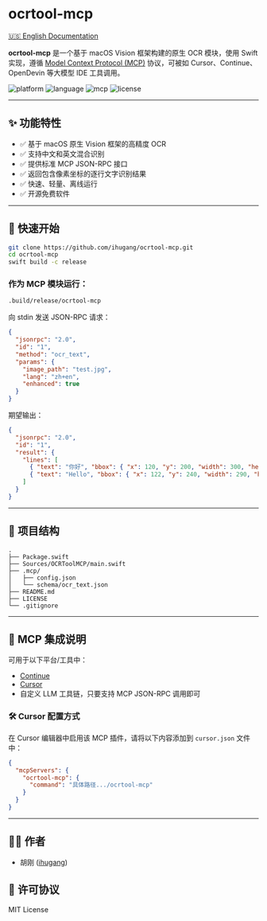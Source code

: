 # ocrtool-mcp

[🇺🇸 English Documentation](README.md)

**ocrtool-mcp** 是一个基于 macOS Vision 框架构建的原生 OCR 模块，使用 Swift 实现，遵循 [Model Context Protocol (MCP)](https://mcp-lang.org) 协议，可被如 Cursor、Continue、OpenDevin 等大模型 IDE 工具调用。

![platform](https://img.shields.io/badge/platform-macOS-blue)
![language](https://img.shields.io/badge/language-Swift-orange)
![mcp](https://img.shields.io/badge/MCP-compatible-brightgreen)
![license](https://img.shields.io/github/license/ihugang/ocrtool-mcp)

---

## ✨ 功能特性

- ✅ 基于 macOS 原生 Vision 框架的高精度 OCR
- ✅ 支持中文和英文混合识别
- ✅ 提供标准 MCP JSON-RPC 接口
- ✅ 返回包含像素坐标的逐行文字识别结果
- ✅ 快速、轻量、离线运行
- ✅ 开源免费软件

---

## 🚀 快速开始

```bash
git clone https://github.com/ihugang/ocrtool-mcp.git
cd ocrtool-mcp
swift build -c release
```

### 作为 MCP 模块运行：
```bash
.build/release/ocrtool-mcp
```

向 stdin 发送 JSON-RPC 请求：
```json
{
  "jsonrpc": "2.0",
  "id": "1",
  "method": "ocr_text",
  "params": {
    "image_path": "test.jpg",
    "lang": "zh+en",
    "enhanced": true
  }
}
```

期望输出：
```json
{
  "jsonrpc": "2.0",
  "id": "1",
  "result": {
    "lines": [
      { "text": "你好", "bbox": { "x": 120, "y": 200, "width": 300, "height": 20 } },
      { "text": "Hello", "bbox": { "x": 122, "y": 240, "width": 290, "height": 20 } }
    ]
  }
}
```

---

## 📁 项目结构

```
.
├── Package.swift
├── Sources/OCRToolMCP/main.swift
├── .mcp/
│   ├── config.json
│   └── schema/ocr_text.json
├── README.md
├── LICENSE
└── .gitignore
```

---

## 🧩 MCP 集成说明

可用于以下平台/工具中：
- [Continue](https://github.com/continuedev/continue)
- [Cursor](https://cursor.sh)
- 自定义 LLM 工具链，只要支持 MCP JSON-RPC 调用即可

### 🛠 Cursor 配置方式

在 Cursor 编辑器中启用该 MCP 插件，请将以下内容添加到 `cursor.json` 文件中：

```json
{
  "mcpServers": {
    "ocrtool-mcp": {
      "command": "具体路径.../ocrtool-mcp"
    }
  }
}
```

---

## 👨‍💻 作者

- 胡刚 ([ihugang](https://github.com/ihugang))

## 📝 许可协议

MIT License